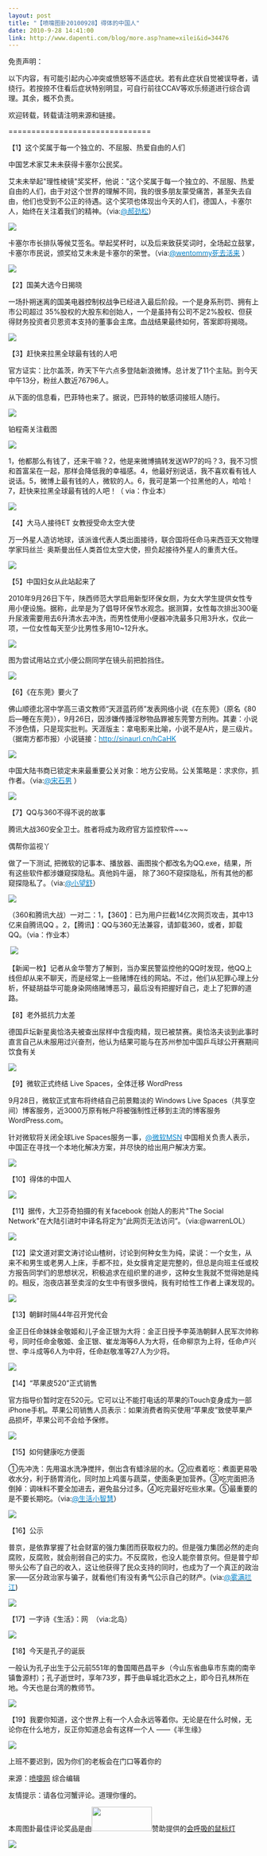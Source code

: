 ```yaml
---
layout: post
title: "【喷嚏图卦20100928】得体的中国人"
date: 2010-9-28 14:41:00
link: http://www.dapenti.com/blog/more.asp?name=xilei&id=34476
---
```


<div class="oblog_text" align="left">
<p>免责声明：</p>
<p>以下内容，有可能引起内心冲突或愤怒等不适症状。若有此症状自觉被误导者，请绕行。若按捺不住看后症状特别明显，可自行前往CCAV等欢乐频道进行综合调理。其余，概不负责。<a></a> </p>
<p>欢迎转载，转载请注明来源和链接。</p>
<p>=============================== </p>
<p>【1】这个奖属于每一个独立的、不屈服、热爱自由的人们</p>
<p>中国艺术家艾未未获得卡塞尔公民奖。</p>
<p>艾未未举起"理性棱镜"奖奖杯，他说："这个奖属于每一个独立的、不屈服、热爱自由的人们，由于对这个世界的理解不同，我的很多朋友蒙受痛苦，甚至失去自由，他们也受到不公正的待遇。这个奖项也体现出今天的人们，德国人，卡塞尔人，始终在关注着我们的精神。（via:<a href="http://t.sina.com.cn/1082347151"><font color="#0082cb">@郝劲松</font></a>） </p>
<p><img style="BORDER-BOTTOM-COLOR: #000000; BORDER-TOP-COLOR: #000000; BORDER-LEFT-COLOR: #000000; BORDER-RIGHT-: #000000" border="0" src="http://ptimg.org:88/dapenti/AvsyMMDv/9hMRz.jpg"></p>
<p>卡塞尔市长排队等候艾签名。举起奖杯时，以及后来致获奖词时，全场起立鼓掌，卡塞尔市民说，颁奖给艾未未是卡塞尔的荣誉。（via:<a href="http://t.sina.com.cn/1773822875"><font color="#0082cb">@wentommy死去活来</font></a> ）</p>
<p><img style="BORDER-BOTTOM-COLOR: #000000; BORDER-TOP-COLOR: #000000; BORDER-LEFT-COLOR: #000000; BORDER-RIGHT-: #000000" border="0" src="http://ptimg.org:88/dapenti/AvszjE3e/PB1RG.jpg"></p>
<p>【2】国美大选今日揭晓</p>
<p>一场扑朔迷离的国美电器控制权战争已经进入最后阶段。一个是身系刑罚、拥有上市公司超过 35%股权的大股东和创始人，一个是虽持有公司不足2%股权、但获得财务投资者贝恩资本支持的董事会主席。血战结果最终如何，答案即将揭晓。<br></p>
<p><img style="BORDER-BOTTOM-COLOR: #000000; BORDER-TOP-COLOR: #000000; BORDER-LEFT-COLOR: #000000; BORDER-RIGHT-: #000000" border="0" src="http://ptimg.org:88/dapenti/AvsBra8r/RYpmL.jpg"></p>
<p>【3】赶快来拉黑全球最有钱的人吧</p>
<p>官方证实：比尔盖茨，昨天下午六点多登陆新浪微博。总计发了11个主贴。到今天中午13分，粉丝人数近76796人。</p>
<p>从下面的信息看，巴菲特也来了。据说，巴菲特的敏感词接班人随行。</p>
<p><img style="BORDER-BOTTOM-COLOR: #000000; BORDER-TOP-COLOR: #000000; BORDER-LEFT-COLOR: #000000; BORDER-RIGHT-: #000000" border="0" src="http://ptimg.org:88/dapenti/Avmc4PxS/RqDiQ.jpg"></p>
<p>铂程斋关注截图</p>
<p><img style="BORDER-BOTTOM-COLOR: #000000; BORDER-TOP-COLOR: #000000; BORDER-LEFT-COLOR: #000000; BORDER-RIGHT-: #000000" border="0" src="http://ptimg.org:88/dapenti/AvmgteZc/YbNER.jpg"></p>
<p>1，他都那么有钱了，还来干嘛？2，他是来微博搞转发送WP7的吗？3，我不习惯和首富呆在一起，那样会降低我的幸福感。4，他最好别说话，我不喜欢看有钱人说话。5，微博上最有钱的人，微软的人。6，我可是第一个拉黑他的人，哈哈！7，赶快来拉黑全球最有钱的人吧！（ via：作业本） </p>
<p><img style="BORDER-BOTTOM-COLOR: #000000; BORDER-TOP-COLOR: #000000; BORDER-LEFT-COLOR: #000000; BORDER-RIGHT-: #000000" border="0" src="http://ptimg.org:88/dapenti/AvsEetNt/SxvUO.jpg"></p>
<p>【4】大马人接待ET 女教授受命太空大使</p>
<p>万一外星人造访地球，该派谁代表人类出面接待，联合国将任命马来西亚天文物理学家玛丝兰· 奥斯曼出任人类首位太空大使，担负起接待外星人的重责大任。</p>
<p><img style="BORDER-BOTTOM-COLOR: #000000; BORDER-TOP-COLOR: #000000; BORDER-LEFT-COLOR: #000000; BORDER-RIGHT-: #000000" border="0" src="http://ptimg.org:88/dapenti/AvsFgwi0/Gsxqo.jpg"></p>
<p>【5】中国妇女从此站起来了</p>
<p>2010年9月26日下午，陕西师范大学启用新型环保女厕，为女大学生提供女性专用小便设施。据称，此举是为了倡导环保节水观念。据测算，女性每次排出300毫升尿液需要用去6升清水去冲洗，而男性使用小便器冲洗最多只用3升水，仅此一项，一位女性每天至少比男性多用10~12升水。</p>
<p><img style="BORDER-BOTTOM-COLOR: #000000; BORDER-TOP-COLOR: #000000; BORDER-LEFT-COLOR: #000000; BORDER-RIGHT-: #000000" border="0" src="http://ptimg.org:88/dapenti/AvsH9RnV/t4fzv.jpg"></p>
<p>图为尝试用站立式小便公厕同学在镜头前把脸挡住。</p>
<p><img style="BORDER-BOTTOM-COLOR: #000000; BORDER-TOP-COLOR: #000000; BORDER-LEFT-COLOR: #000000; BORDER-RIGHT-: #000000" border="0" src="http://ptimg.org:88/dapenti/AvsHapPt/LqtXy.jpg"></p>
<p>【6】《在东莞》要火了</p>
<p>佛山顺德北滘中学高三语文教师“天涯蓝药师”发表网络小说《在东莞》（原名《80后—睡在东莞》），9月26日，因涉嫌传播淫秽物品罪被东莞警方刑拘。其妻：小说不涉色情，只是现实批判。天涯版主：拿电影来比喻，小说不是A片，是三级片。（据南方都市报）小说链接：<a title="http://www.tianya.cn/publicforum/content/culture/1/319293.shtml" href="http://sinaurl.cn/hCaHK" target="_blank" mt="url"><font color="#0082cb">http://sinaurl.cn/hCaHK</font></a> </p>
<p><img style="BORDER-BOTTOM-COLOR: #000000; BORDER-TOP-COLOR: #000000; BORDER-LEFT-COLOR: #000000; BORDER-RIGHT-: #000000" border="0" src="http://ptimg.org:88/dapenti/AvsSiQCj/bq9tQ.jpg"></p>
<p>中国大陆书商已锁定未来最重要公关对象：地方公安局。公关策略是：求求你，抓作者。（via:<a href="http://t.sina.com.cn/1489529302"><font color="#0082cb">@宋石男</font></a> ）</p>
<p><img style="BORDER-BOTTOM-COLOR: #000000; BORDER-TOP-COLOR: #000000; BORDER-LEFT-COLOR: #000000; BORDER-RIGHT-: #000000" border="0" src="http://ptimg.org:88/dapenti/AvsJgCi0/WuI3A.jpg"></p>
<p>【7】QQ与360不得不说的故事</p>
<p>腾讯大战360安全卫士。胜者将成为政府官方监控软件~~~</p>
<p>偶帮你监视丫</p>
<p>做了一下测试, 把微软的记事本、播放器、画图挨个都改名为QQ.exe，结果，所有这些软件都涉嫌窥探隐私。真他妈牛逼， 除了360不窥探隐私，所有其他的都窥探隐私了。（via:<a href="http://t.sina.com.cn/n/%E5%B0%8F%E6%9C%9B%E8%88%92"><font color="#0082cb">@小望舒</font></a>）</p>
<p><img style="BORDER-BOTTOM-COLOR: #000000; BORDER-TOP-COLOR: #000000; BORDER-LEFT-COLOR: #000000; BORDER-RIGHT-: #000000" border="0" src="http://ptimg.org:88/dapenti/AvsL0ArC/M8iAK.jpg"></p>
<p>（360和腾讯大战）一对二：1，【360】：已为用户拦截14亿次网页攻击，其中13亿来自腾讯QQ 。2，【腾讯】：QQ与360无法兼容，请卸载360，或者，卸载QQ。（via：作业本）</p>
<p>&#160;<img style="BORDER-BOTTOM-COLOR: #000000; BORDER-TOP-COLOR: #000000; BORDER-LEFT-COLOR: #000000; BORDER-: #000000" border="0" src="http://ptimg.org:88/dapenti/AvsKZ4Fs/5U67F.jpg"></p>
<p>【新闻一枚】记者从金华警方了解到，当办案民警监控他的QQ时发现，他QQ上线但却从来不聊天，而是经常上一些赌博在线的网站。不过，他们从犯罪心理上分析，怀疑胡益华可能身染网络赌博恶习，最后没有把握好自己，走上了犯罪的道路。</p>
<p>【8】老外抵抗力太差</p>
<p>德国乒坛新星奥恰洛夫被查出尿样中含瘦肉精，现已被禁赛。奥恰洛夫谈到此事时直言自己从未服用过兴奋剂，他认为结果可能与在苏州参加中国乒乓球公开赛期间饮食有关</p>
<p><img style="BORDER-BOTTOM-COLOR: #000000; BORDER-TOP-COLOR: #000000; BORDER-LEFT-COLOR: #000000; BORDER-RIGHT-: #000000" border="0" src="http://ptimg.org:88/dapenti/AvsP49Dq/29N2n.jpg"></p>
<p>【9】微软正式终结 Live Spaces，全体迁移 WordPress</p>
<p>9月28日，微软正式宣布将终结自己前景黯淡的 Windows Live Spaces（共享空间）博客服务，近3000万原有帐户将被强制性迁移到主流的博客服务 WordPress.com。</p>
<p>针对微软将关闭全球Live Spaces服务一事，<a href="http://t.sina.com.cn/n/%E5%BE%AE%E8%BD%AFMSN"><font color="#0082cb">@微软MSN</font></a> 中国相关负责人表示，中国正在寻找一个本地化解决方案，并尽快的给出用户解决方案。</p>
<p><img style="BORDER-BOTTOM-COLOR: #000000; BORDER-TOP-COLOR: #000000; BORDER-LEFT-COLOR: #000000; BORDER-RIGHT-: #000000" border="0" src="http://ptimg.org:88/dapenti/AvsQCovs/4fGRI.jpg"></p>
<p>【10】得体的中国人</p>
<p><img style="BORDER-BOTTOM-COLOR: #000000; BORDER-TOP-COLOR: #000000; BORDER-LEFT-COLOR: #000000; BORDER-RIGHT-: #000000" border="0" src="http://ptimg.org:88/dapenti/AvsRyd0K/AAQYW.jpg"></p>
<p>【11】据传，大卫芬奇拍摄的有关facebook 创始人的影片"The Social Network"在大陆引进时中译名将定为“此网页无法访问”。（via:@warrenLOL）</p>
<p><img style="BORDER-BOTTOM-COLOR: #000000; BORDER-TOP-COLOR: #000000; BORDER-RIGHT-COLOR: #000000; BORDER-LEFT-COLOR: #000000" border="0" src="http://ptimg.org:88/dapenti/AvsVJa3K/KLLpX.jpg"></p>
<p>【12】梁文道对窦文涛讨论山楂树，讨论到何种女生为纯，梁说：一个女生，从来不和男生或老男人上床，手都不拉，处女膜肯定是完整的，但总是向班主任或校方报告同学们的思想状况，积极追求在组织里的进步，这种女生我就不觉得她是纯的。相反，泡夜店甚至卖淫的女生中有很多很纯，我有时给性工作者上课发现的。 </p>
<p><img style="BORDER-BOTTOM-COLOR: #000000; BORDER-TOP-COLOR: #000000; BORDER-RIGHT-COLOR: #000000; BORDER-LEFT-COLOR: #000000" border="0" src="http://ptimg.org:88/dapenti/AvsWXsQO/MSB3V.jpg"></p>
<p>【13】朝鲜时隔44年召开党代会</p>
<p>金正日任命妹妹金敬姬和儿子金正银为大将：金正日授予李英浩朝鲜人民军次帅称号，同时任命金敬姬、金正银、崔龙海等6人为大将，任命柳京为上将，任命卢兴世、李斗成等6人为中将，任命赵敬准等27人为少将。</p>
<p><img style="BORDER-BOTTOM-COLOR: #000000; BORDER-TOP-COLOR: #000000; BORDER-RIGHT-COLOR: #000000; BORDER-LEFT-COLOR: #000000" border="0" src="http://ptimg.org:88/dapenti/Avt7mDkt/10OZdM.jpg"></p>
<p>【14】“苹果皮520”正式销售</p>
<p>官方指导价暂时定在520元。它可以让不能打电话的苹果的iTouch变身成为一部iPhone手机。苹果公司销售人员表示：如果消费者购买使用“苹果皮”致使苹果产品损坏，苹果公司不会给予保修。</p>
<p><img style="BORDER-BOTTOM-COLOR: #000000; BORDER-TOP-COLOR: #000000; BORDER-RIGHT-COLOR: #000000; BORDER-LEFT-COLOR: #000000" border="0" src="http://ptimg.org:88/dapenti/Avt5ri8r/vZI9z.jpg"></p>
<p>【15】如何健康吃方便面</p>
<p>①先冲洗：先用温水洗净搅拌，倒出含有蜡涂层的水。②应煮着吃：煮面更易吸收水分，利于肠胃消化，同时加上鸡蛋与蔬菜，使面条更加营养。③吃完面把汤倒掉：调味料不要全加进去，避免盐分过多。④吃完最好吃些水果。⑤最重要的是不要长期吃。（via:<a href="http://t.sina.com.cn/1657421782"><font color="#0082cb">@生活小智慧</font></a>）</p>
<p><img style="BORDER-BOTTOM-COLOR: #000000; BORDER-TOP-COLOR: #000000; BORDER-RIGHT-COLOR: #000000; BORDER-LEFT-COLOR: #000000" border="0" src="http://ptimg.org:88/dapenti/Avtb4pfe/HSQDW.jpg"></p>
<p>【16】公示</p>
<p>普京，是依靠掌握了社会财富的强力集团而获取权力的。但是强力集团必然的走向腐败，反腐败，就会削弱自己的实力。不反腐败，也没人能奈普京何。但是普宁却带头公布了自己的收入，这让他获得了民众支持的同时，也成为了一个真正的政治家——区分政治家与骗子，就看他们有没有勇气公示自己的财产。(via:<a href="http://t.sina.com.cn/1454884585"><font color="#0082cb">@雾满拦江</font></a>)</p>
<p><img style="BORDER-BOTTOM-COLOR: #000000; BORDER-TOP-COLOR: #000000; BORDER-RIGHT-COLOR: #000000; BORDER-LEFT-COLOR: #000000" border="0" src="http://ptimg.org:88/dapenti/AvtdCY1H/7EJrq.jpg"></p>
<p>【17】一字诗《生活》：网&#160; （via:北岛）</p>
<p><img style="BORDER-BOTTOM-COLOR: #000000; BORDER-TOP-COLOR: #000000; BORDER-RIGHT-COLOR: #000000; BORDER-LEFT-COLOR: #000000" border="0" src="http://ptimg.org:88/dapenti/AvtesqQk/b6orP.jpg"></p>
<p>【18】今天是孔子的诞辰</p>
<p>一般认为孔子出生于公元前551年的鲁国陬邑昌平乡（今山东省曲阜市东南的南辛镇鲁源村）；孔子逝世时，享年73岁，葬于曲阜城北泗水之上，即今日孔林所在地。今天也是台湾的教师节。</p>
<p><a><img style="BORDER-BOTTOM-COLOR: #000000; BORDER-TOP-COLOR: #000000; BORDER-RIGHT-COLOR: #000000; BORDER-LEFT-COLOR: #000000" border="0" src="http://ptimg.org:88/dapenti/Avtf4Xau/PAJMU.jpg"></a></p>
<p>【19】我要你知道，这个世界上有一个人会永远等着你。无论是在什么时候，无论你在什么地方，反正你知道总会有这样一个人 ——《半生缘》 </p>
<p><img style="BORDER-BOTTOM-COLOR: #000000; BORDER-TOP-COLOR: #000000; BORDER-RIGHT-COLOR: #000000; BORDER-LEFT-COLOR: #000000" border="0" src="http://ptimg.org:88/dapenti/AvtjVdms/czbaH.jpg"></p>
<p>上班不要迟到，因为你们的老板会在门口等着你的</p>
<p>来源：<a href="http://www.dapenti.com/" target="_blank">喷嚏网</a> 综合编辑</p>
<p>友情提示：请各位河蟹评论。道理你懂的。</p>
<p>本周图卦最佳评论奖品是由<a href="http://www.mygeek.cn/union/?af=dapenti" target="_blank"><img border="0" src="http://www.mygeek.cn/pic/1077123426.jpg" width="121" height="49"></a>赞助提供的<a href="http://www.mygeek.cn/product/Pro580.Html" target="_blank">会呼吸的鼠标灯</a></p>
<p><img style="BORDER-BOTTOM-COLOR: #000000; BORDER-TOP-COLOR: #000000; BORDER-RIGHT-COLOR: #000000; BORDER-LEFT-COLOR: #000000" border="0" src="http://www.mygeek.cn/pic/10525163921.jpg"></p>
</div>